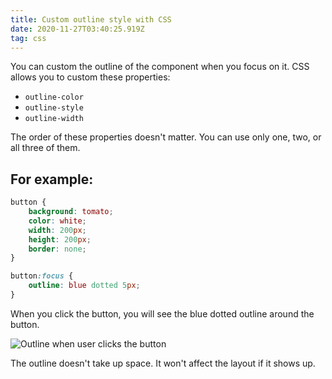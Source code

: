 ```yaml
---
title: Custom outline style with CSS
date: 2020-11-27T03:40:25.919Z
tag: css
---
```

You can custom the outline of the component when you focus on it. CSS allows you to custom these properties:

* `outline-color`
* `outline-style`
* `outline-width`

The order of these properties doesn't matter. You can use only one, two, or all three of them.

## For example:

```css
button {
	background: tomato;
	color: white;
	width: 200px;
	height: 200px;
	border: none;
}

button:focus {
    outline: blue dotted 5px;
}

```

When you click the button, you will see the blue dotted outline around the button. 

![Outline when user clicks the button](/uploads/outline-click.png "Outline when user clicks the button")

The outline doesn't take up space. It won't affect the layout if it shows up.